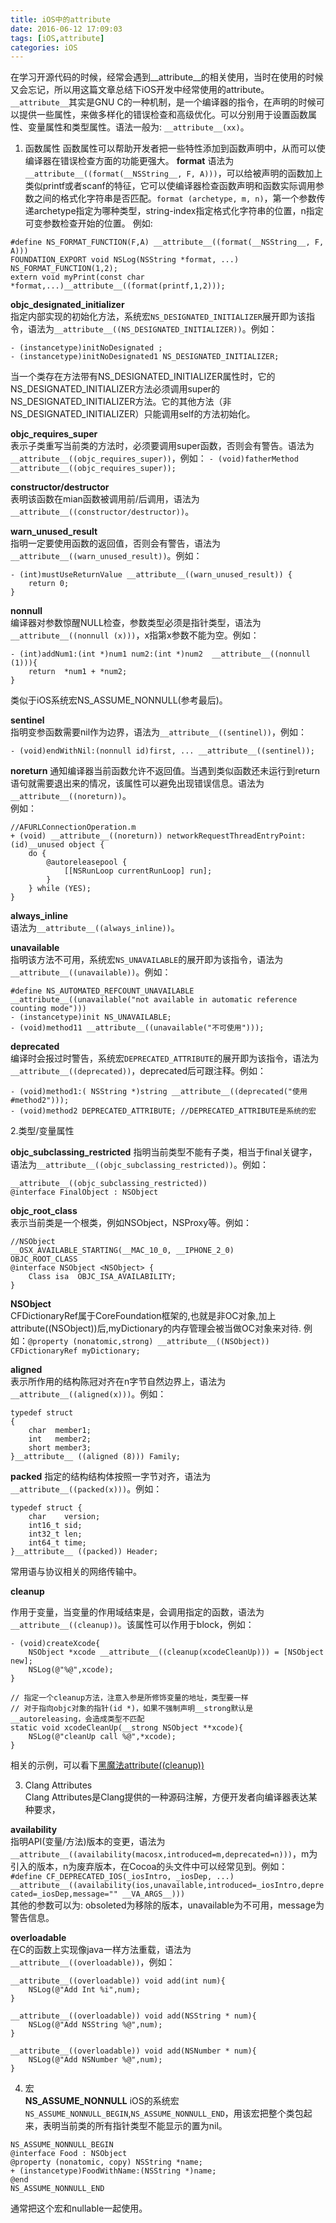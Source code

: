 ```yaml
---
title: iOS中的attribute
date: 2016-06-12 17:09:03
tags: [iOS,attribute]
categories: iOS
---
```


在学习开源代码的时候，经常会遇到__attribute__的相关使用，当时在使用的时候又会忘记，所以用这篇文章总结下iOS开发中经常使用的attribute。  
`__attribute__`其实是GNU C的一种机制，是一个编译器的指令，在声明的时候可以提供一些属性，来做多样化的错误检查和高级优化。可以分别用于设置函数属性、变量属性和类型属性。语法一般为: `__attribute__(xx)`。   

1. 函数属性
函数属性可以帮助开发者把一些特性添加到函数声明中，从而可以使编译器在错误检查方面的功能更强大。
**format**
语法为`__attribute__((format(__NSString__, F, A)))`，可以给被声明的函数加上类似printf或者scanf的特征，它可以使编译器检查函数声明和函数实际调用参数之间的格式化字符串是否匹配。`format (archetype, m, n)`，第一个参数传递archetype指定为哪种类型，string-index指定格式化字符串的位置，n指定可变参数检查开始的位置。
例如:
```
#define NS_FORMAT_FUNCTION(F,A) __attribute__((format(__NSString__, F, A)))  
FOUNDATION_EXPORT void NSLog(NSString *format, ...) NS_FORMAT_FUNCTION(1,2);
extern void myPrint(const char *format,...)__attribute__((format(printf,1,2)));
```

**objc_designated_initializer**    
指定内部实现的初始化方法，系统宏`NS_DESIGNATED_INITIALIZER`展开即为该指令，语法为`__attribute__((NS_DESIGNATED_INITIALIZER))`。例如：  
```
- (instancetype)initNoDesignated ;
- (instancetype)initNoDesignated1 NS_DESIGNATED_INITIALIZER;
```
当一个类存在方法带有NS_DESIGNATED_INITIALIZER属性时，它的NS_DESIGNATED_INITIALIZER方法必须调用super的NS_DESIGNATED_INITIALIZER方法。它的其他方法（非NS_DESIGNATED_INITIALIZER）只能调用self的方法初始化。

**objc_requires_super**      
表示子类重写当前类的方法时，必须要调用super函数，否则会有警告。语法为`__attribute__((objc_requires_super))`，例如：
`- (void)fatherMethod __attribute__((objc_requires_super));`

**constructor/destructor**  
表明该函数在mian函数被调用前/后调用，语法为`__attribute__((constructor/destructor))`。  

**warn_unused_result**  
指明一定要使用函数的返回值，否则会有警告，语法为`__attribute__((warn_unused_result))`。例如：  
```
- (int)mustUseReturnValue __attribute__((warn_unused_result)) {
    return 0;
}
```

**nonnull**    
编译器对参数惊醒NULL检查，参数类型必须是指针类型，语法为`__attribute__((nonnull (x)))`，x指第x参数不能为空。例如：  
```
- (int)addNum1:(int *)num1 num2:(int *)num2  __attribute__((nonnull (1))){
    return  *num1 + *num2;
}
```
类似于iOS系统宏NS_ASSUME_NONNULL(参考最后)。  

**sentinel**    
指明变参函数需要nil作为边界，语法为`__attribute__((sentinel))`，例如：  
```
- (void)endWithNil:(nonnull id)first, ... __attribute__((sentinel));
```

**noreturn**
通知编译器当前函数允许不返回值。当遇到类似函数还未运行到return语句就需要退出来的情况，该属性可以避免出现错误信息。语法为`__attribute__((noreturn))`。  
例如：
```
//AFURLConnectionOperation.m
+ (void) __attribute__((noreturn)) networkRequestThreadEntryPoint:(id)__unused object {
    do {
        @autoreleasepool {
            [[NSRunLoop currentRunLoop] run];
        }
    } while (YES);
}
```

**always_inline**   
语法为`__attribute__((always_inline))`。    

**unavailable**      
指明该方法不可用，系统宏`NS_UNAVAILABLE`的展开即为该指令，语法为`__attribute__((unavailable))`。例如：  
```
#define NS_AUTOMATED_REFCOUNT_UNAVAILABLE __attribute__((unavailable("not available in automatic reference counting mode")))  
- (instancetype)init NS_UNAVAILABLE;
- (void)method11 __attribute__((unavailable("不可使用")));
```  

**deprecated**     
编译时会报过时警告，系统宏`DEPRECATED_ATTRIBUTE`的展开即为该指令，语法为`__attribute__((deprecated))`，deprecated后可跟注释。例如：   
```
- (void)method1:( NSString *)string __attribute__((deprecated("使用#method2")));
- (void)method2 DEPRECATED_ATTRIBUTE; //DEPRECATED_ATTRIBUTE是系统的宏
```

2.类型/变量属性

**objc_subclassing_restricted**
指明当前类型不能有子类，相当于final关键字，语法为`__attribute__((objc_subclassing_restricted))`。例如：  
```
__attribute__((objc_subclassing_restricted))
@interface FinalObject : NSObject
```  

**objc_root_class**  
表示当前类是一个根类，例如NSObject，NSProxy等。例如：     
```
//NSObject
__OSX_AVAILABLE_STARTING(__MAC_10_0, __IPHONE_2_0)
OBJC_ROOT_CLASS
@interface NSObject <NSObject> {
    Class isa  OBJC_ISA_AVAILABILITY;
}
```   

**NSObject**  
CFDictionaryRef属于CoreFoundation框架的,也就是非OC对象,加上attribute((NSObject))后,myDictionary的内存管理会被当做OC对象来对待.
例如：`@property (nonatomic,strong) __attribute__((NSObject)) CFDictionaryRef myDictionary;`

**aligned**  
表示所作用的结构陈冠对齐在n字节自然边界上，语法为`__attribute__((aligned(x)))`。例如：  
```
typedef struct
{
    char  member1;
    int   member2;
    short member3;
}__attribute__ ((aligned (8))) Family;
```  

**packed**
指定的结构结构体按照一字节对齐，语法为`__attribute__((packed(x)))`。例如：    
```
typedef struct {
    char    version;
    int16_t sid;
    int32_t len;
    int64_t time;
}__attribute__ ((packed)) Header;
```
常用语与协议相关的网络传输中。  


**cleanup**

作用于变量，当变量的作用域结束是，会调用指定的函数，语法为`__attribute__((cleanup))`。该属性可以作用于block，例如：   
```
- (void)createXcode{
    NSObject *xcode __attribute__((cleanup(xcodeCleanUp))) = [NSObject new];
    NSLog(@"%@",xcode);
}

// 指定一个cleanup方法，注意入参是所修饰变量的地址，类型要一样
// 对于指向objc对象的指针(id *)，如果不强制声明__strong默认是__autoreleasing，会造成类型不匹配  
static void xcodeCleanUp(__strong NSObject **xcode){
    NSLog(@"cleanUp call %@",*xcode);
}
```
相关的示例，可以看下[黑魔法attribute((cleanup))](http://blog.sunnyxx.com/2014/09/15/objc-attribute-cleanup/)






3. Clang Attributes        
Clang Attributes是Clang提供的一种源码注解，方便开发者向编译器表达某种要求，

**availability**  
指明API(变量/方法)版本的变更，语法为`__attribute__((availability(macosx,introduced=m,deprecated=n)))`，m为引入的版本，n为废弃版本，在Cocoa的头文件中可以经常见到。例如：  
`#define CF_DEPRECATED_IOS(_iosIntro, _iosDep, ...) __attribute__((availability(ios,unavailable,introduced=_iosIntro,deprecated=_iosDep,message="" __VA_ARGS__)))`  
其他的参数可以为: obsoleted为移除的版本，unavailable为不可用，message为警告信息。

**overloadable**    
在C的函数上实现像java一样方法重载，语法为`__attribute__((overloadable))`，例如：  
```
__attribute__((overloadable)) void add(int num){
    NSLog(@"Add Int %i",num);
}

__attribute__((overloadable)) void add(NSString * num){
    NSLog(@"Add NSString %@",num);
}

__attribute__((overloadable)) void add(NSNumber * num){
    NSLog(@"Add NSNumber %@",num);
}
```

4. 宏  
**NS_ASSUME_NONNULL**
iOS的系统宏`NS_ASSUME_NONNULL_BEGIN`,`NS_ASSUME_NONNULL_END`，用该宏把整个类包起来，表明当前类的所有指针类型不能显示的置为nil。

```
NS_ASSUME_NONNULL_BEGIN
@interface Food : NSObject
@property (nonatomic, copy) NSString *name;
+ (instancetype)FoodWithName:(NSString *)name;
@end
NS_ASSUME_NONNULL_END
```
通常把这个宏和nullable一起使用。
